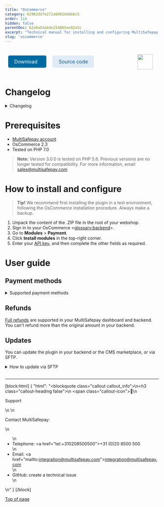 ```yaml
---
title: "OsCommerce"
category: 62962dd7e272a6002ebbbbc5
order: 114
hidden: false
parentDoc: 62a9a54abde254065ee92a5c
excerpt: "Technical manual for installing and configuring MultiSafepay's free plugin for OsCommerce."
slug: 'oscommerce'
---
```

<img src="https://raw.githubusercontent.com/MultiSafepay/docs/master/static/logo/Plugins/OsCommerce.svg" width="50" align="right" style="margin: 20px; max-height: 75px"/>

<div style="display: flex; flex-wrap: wrap;">

<a class="suggestEdits" style="display: inline-flex; border-radius: 5px; padding: 10px 20px; margin: 10px; font-size: 1rem; background-color: #006ba1; color: #ffffff; text-decoration: none;" href="https://github.com/MultiSafepay/OsCommerce/archive/3.0.0.zip" target="_self"><span>Download</span><i class="icon icon-download" style="margin-left: 0.6em;"> </i></a>

<a class="suggestEdits" style="display: inline-flex; border-radius: 5px; padding: 10px 20px; margin: 10px; font-size: 1rem; background-color: #DFEBF6; color: #0a59a1; text-decoration: none;" href="https://github.com/MultiSafepay/OsCommerce" target="_blank"><i class="icon-external-link"></i> <span>Source code</span></a>

</div>

# Changelog

<details id="changelog">
<summary>Changelog</summary>
<br>

**3.0.0**
Release date: May 9, 2017

**Changes**
- This plugin now uses the JSON API, rather than the XML API.
- Added all available payment methods as separate <<glossary:gateways>>
- Added all available gift card methods

---

**2.0.3**
Release date: Oct 12, 2016

**Improvements**
- Added Klarna as a payment method.

**Changes**
- Changed MisterCash to Bancontact and replaced the payment method logo.

---

**2.0.2**
Release date: Jun 18, 2015

**Improvements**
- Add check for completed transactions so that the confirmation is only sent once for paid transactions
- Added iDEAL selection to the payment selection page instead before the order confirmation
- Added javascript that will auto select iDEAL as payment method when an <<glossary:issuer>> is selected

**Fixes**
- On extra offline action the status of the order was reset to initialized. This has now been solved
- Zone restriction is now working correct again
- Added extra check for Fee tax. This solves 1027 errors and invalid tax rate for shipping

---

**2.0.1**
Release date: Mar 28, 2014

**Improvements**
- Now compatible with OsCommerce 2.2
- Added NL images
- Added order total language files, untranslated
- Added Multi-Currency support
- Added OSC input validation
- Added American Express Support to the OsCommerce plugin
- Added SOFORT Banking support

**Changes**
- Changed language files. Added option to show only the gateway title, and no images. On request
- Changed default order status to selected initial status
- Updated curl combined files
- Updated Pay After Delivery default order status to the init status
- Disabled updating customer info as this is saved before the transaction

**Fixes**
- Fixed bug with weight-based shipping
- Fixed amount bug
- Fixed bug that caused a Pay After Delivery order not to show before a finished transaction
- Fixed bug for cancel URL, use hardcoded method like nurl script
- Fixed bug with single quotes

---
</details>

# Prerequisites

- [MultiSafepay account](/docs/getting-started-guide/)
- OsCommerce 2.3
- Tested on PHP 7.0

> **Note:** Version 3.0.0 is tested on PHP 5.6. Previous versions are no longer tested for compatibility. For more information, email <sales@multisafepay.com>

# How to install and configure

> **Tip!** We recommend first installing the plugin in a test environment, following the OsCommerce installation procedure. Always make a backup.

1. Unpack the content of the .ZIP file in the root of your webshop.
2. Sign in to your OsCommerce <<glossary:backend>>.
3. Go to **Modules** > **Payment**.
4. Click **Install modules** in the top-right corner.
5. Enter your [API key](/docs/sites#site-id-api-key-and-security-code), and then complete the other fields as required.

# User guide

## Payment methods

<details id="supported-payment-methods">
<summary>Supported payment methods</summary>
<br>

- Cards: [All](/docs/cards/)
- Pay later methods: [E-Invoicing](/docs/e-invoicing/), [Klarna](/docs/klarna/), [Pay After Delivery](/docs/pay-after-delivery/)
- Wallets: [PayPal](/docs/paypal/)
- Banking methods:
    - [Bancontact](/docs/bancontact/)
    - [Bank Transfer](/docs/bank-transfer/)
    - [CBC/KBC](/docs/cbc-kbc/)
    - [Dotpay](/docs/dotpay/)
    - [EPS](/docs/eps/)
    - [Giropay](/docs/giropay/)
    - [iDEAL](/docs/ideal/)
    - [SEPA Direct Debit](/docs/sepa-direct-debit/)
    - [Sofort](/docs/sofort/)
- Prepaid cards:
    - Beauty and Wellness gift card
    - [Boekenbon](https://www.cadeaubon.nl/cadeaubonnen/nederlandse-boekenbon)
    - [Fashioncheque](https://www.fashioncheque.com/nl)
    - [Fashion gift card](https://www.fashion-giftcard.nl)
    - Fietsenbon
    - [Gezondheidsbon](https://www.gezondheidsbon.nl/mhome)
    - [Nationale tuinbon](https://www.nationale-tuinbon.nl)
    - [Parfumcadeaukaart](https://www.parfumcadeaukaart.nl)
    - [Paysafecard](/docs/paysafecard/)
    - [Podium](https://www.podiumcadeaukaart.nl)
    - [Sport en Fit](https://www.sportenfitcadeau.nl)
    - [VVV gift card](https://www.vvvcadeaukaarten.nl)
    - [Webshop gift card](https://www.webshopgiftcard.nl)
    - [Wellness gift card](https://www.wellnessgiftcard.nl)
    - Wijncadeau
    - [Winkelcheque](https://www.winkelcheque.nl)
    - [Yourgift](https://www.yourgift.nl/)

</details>

## Refunds

[Full refunds](/docs/refund-payments/) are supported in your MultiSafepay dashboard and backend.  
You can't refund more than the original amount in your backend.

## Updates

You can update the plugin in your backend or the CMS marketplace, or via SFTP.

<details id="how-to-update-via-sftp">
<summary>How to update via SFTP</summary>
<br>

> **Tip!** Make sure you have a backup of your production environment, and that you test the plugin in a staging environment.

1. Download the plugin again above.
2. Follow the Installation and configuration instructions from step 2.

</details>
<br>

---

[block:html]
{
  "html": "<blockquote class=\"callout callout_info\">\n<h3 class=\"callout-heading false\">\n        <span class=\"callout-icon\">💬</span>\n        <p>Support</p>\n    </h3>\n  <p>Contact MultiSafepay:</p>\n  <ul>\n    <li>Telephone: <a href=\"tel:+310208500500\">+31 (0)20 8500 500</a></li>\n    <li>Email: <a href=\"mailto:integration@multisafepay.com\">integration@multisafepay.com</a></li>\n    <li>GitHub: create a technical issue</li>\n  </ul>  \n</blockquote>"
}
[/block]

[Top of page](#)